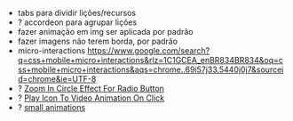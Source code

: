 - tabs para dividir lições/recursos
- ? accordeon para agrupar lições
- fazer animação em img ser aplicada por padrão
- fazer imagens não terem borda, por padrão
- micro-interactions https://www.google.com/search?q=css+mobile+micro+interactions&rlz=1C1GCEA_enBR834BR834&oq=css+mobile+micro+interactions&aqs=chrome..69i57j33.5440j0j7&sourceid=chrome&ie=UTF-8 
- ? [Zoom In Circle Effect For Radio Button](https://codemyui.com/zoom-in-circle-effect-for-radio-button/)
- ? [Play Icon To Video Animation On Click](https://codemyui.com/play-icon-to-video-animation-on-click/)
- ? [small animations](https://dribbble.com/shots/3560884-Heart-Splash)
